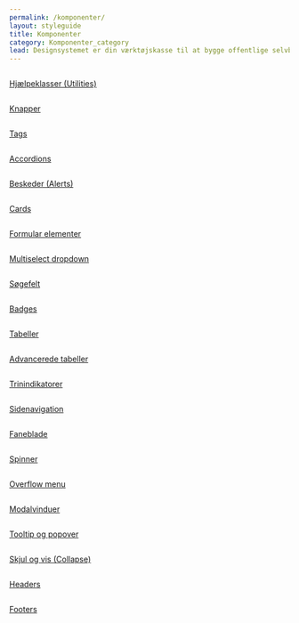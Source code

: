 ```yaml
---
permalink: /komponenter/
layout: styleguide
title: Komponenter
category: Komponenter_category
lead: Designsystemet er din værktøjskasse til at bygge offentlige selvbetjeningsløsninger. Designsystemet gør det let og hurtigt at bygge løsninger, som er konsistente og logiske for brugeren. 
---
```

<div class="row">
    <div class="col-12 col-sm-6 col-md-4">
        <a href="/dkfds-docs/komponenter/utility/" class="demo-component-box">
            <img src="{{ site.baseurl }}/img/componentimages/wrench.svg" alt="">
        </a>
        <p><a href="/dkfds-docs/komponenter/utility/">Hjælpeklasser (Utilities)</a></p>
    </div>

   <div class="col-12 col-sm-6 col-md-4 mt-6">
    <div class="p-4 bg-alternative demo-component-box">
      <a href="/dkfds-docs/komponenter/buttons/" class="d-block align-text-center">
      <img src="/dkfds-docs/assets/img/componentimages/Knapper.svg" alt=""></a>
    </div>
    <p class="mt-4"><a href="/dkfds-docs/komponenter/buttons/">Knapper</a></p>
  </div>

  <div class="col-12 col-sm-6 col-md-4 mt-6">
    <div class="p-4 bg-alternative demo-component-box">
      <a href="/dkfds-docs/komponenter/tags/" class="d-block align-text-center">
      <img src="/dkfds-docs/assets/img/componentimages/Tags.svg" alt=""></a>
    </div>
    <p class="mt-4"><a href="/dkfds-docs/komponenter/tags/">Tags</a></p>
  </div>

  <div class="col-12 col-sm-6 col-md-4 mt-6">
    <div class="p-4 bg-alternative demo-component-box">
      <a href="/dkfds-docs/komponenter/accordions/" class="d-block align-text-center">
      <img src="/dkfds-docs/assets/img/componentimages/Accordion.svg" alt=""></a>
    </div>
    <p class="mt-4"><a href="/dkfds-docs/komponenter/accordions/">Accordions</a></p>
  </div>

  <div class="col-12 col-sm-6 col-md-4 mt-6">
    <div class="p-4 bg-alternative demo-component-box">
      <a href="/dkfds-docs/komponenter/beskeder/" class="d-block align-text-center">
      <img src="/dkfds-docs/assets/img/componentimages/Beskeder.svg" alt=""></a>
    </div>
    <p class="mt-4"><a href="/dkfds-docs/komponenter/beskeder/">Beskeder (Alerts)</a></p>
  </div>

  <div class="col-12 col-sm-6 col-md-4 mt-6">
    <div class="p-4 bg-alternative demo-component-box">
      <a href="/dkfds-docs/komponenter/cards/" class="d-block align-text-center">
      <img src="/dkfds-docs/assets/img/componentimages/Cards.svg" alt=""></a>
    </div>
    <p class="mt-4"><a href="/dkfds-docs/komponenter/cards/">Cards</a></p>
  </div>
  
  <div class="col-12 col-sm-6 col-md-4 mt-6">
    <div class="p-4 bg-alternative demo-component-box">
      <a href="/dkfds-docs/komponenter/form-controls/" class="d-block align-text-center">
      <img src="/dkfds-docs/assets/img/componentimages/Form.svg" alt=""></a>
    </div>
    <p class="mt-4"><a href="/dkfds-docs/komponenter/form-controls/">Formular elementer</a></p>
  </div>

   <div class="col-12 col-sm-6 col-md-4 mt-6">
    <div class="p-4 bg-alternative demo-component-box">
      <a href="/dkfds-docs/komponenter/select2-multiselect/" class="d-block align-text-center">
      <img src="/dkfds-docs/assets/img/componentimages/Multiselect.svg" alt=""></a>
    </div>
    <p class="mt-4"><a href="/dkfds-docs/komponenter/select2-multiselect/">Multiselect dropdown</a></p>
  </div>

  <div class="col-12 col-sm-6 col-md-4 mt-6">
    <div class="p-4 bg-alternative demo-component-box">
      <a href="/dkfds-docs/komponenter/search/" class="d-block align-text-center">
      <img src="/dkfds-docs/assets/img/componentimages/Soegefelt.svg" alt=""></a>
    </div>
    <p class="mt-4"><a href="/dkfds-docs/komponenter/search/">Søgefelt</a></p>
  </div>

  <div class="col-12 col-sm-6 col-md-4 mt-6">
    <div class="p-4 bg-alternative demo-component-box">
      <a href="/dkfds-docs/komponenter/badges/" class="d-block align-text-center">
      <img src="/dkfds-docs/assets/img/componentimages/Badges.svg" alt=""></a>
    </div>
    <p class="mt-4"><a href="/dkfds-docs/komponenter/badges/">Badges</a></p>
  </div>

  <div class="col-12 col-sm-6 col-md-4 mt-6">
    <div class="p-4 bg-alternative demo-component-box">
      <a href="/dkfds-docs/komponenter/tables/" class="d-block align-text-center">
      <img src="/dkfds-docs/assets/img/componentimages/Tabeller.svg" alt=""></a>
    </div>
    <p class="mt-4"><a href="/dkfds-docs/komponenter/tables/">Tabeller</a></p>
  </div>

  <div class="col-12 col-sm-6 col-md-4 mt-6">
    <div class="p-4 bg-alternative demo-component-box">
      <a href="/dkfds-docs/komponenter/datatables/" class="d-block align-text-center">
      <img src="/dkfds-docs/assets/img/componentimages/datatabeller.svg" alt=""></a>
    </div>
    <p class="mt-4"><a href="/dkfds-docs/komponenter/datatables/">Advancerede tabeller</a></p>
  </div>

  <div class="col-12 col-sm-6 col-md-4 mt-6">
    <div class="p-4 bg-alternative demo-component-box">
      <a href="/dkfds-docs/komponenter/trinindikatorer/" class="d-block align-text-center">
      <img src="/dkfds-docs/assets/img/componentimages/Trinindikatorer.svg" alt=""></a>
    </div>
    <p class="mt-4"><a href="/dkfds-docs/komponenter/trinindikatorer/">Trinindikatorer</a></p>
  </div>

  <div class="col-12 col-sm-6 col-md-4 mt-6">
    <div class="p-4 bg-alternative demo-component-box">
      <a href="/dkfds-docs/komponenter/sidenav/" class="d-block align-text-center">
      <img src="/dkfds-docs/assets/img/componentimages/Sidenavigation.svg" alt=""></a>
    </div>
    <p class="mt-4"><a href="/dkfds-docs/komponenter/sidenav/">Sidenavigation</a></p>
  </div>
  
  <div class="col-12 col-sm-6 col-md-4 mt-6">
    <div class="p-4 bg-alternative demo-component-box">
      <a href="/dkfds-docs/komponenter/tabnav/" class="d-block align-text-center">
      <img src="/dkfds-docs/assets/img/componentimages/Tabs.svg" alt=""></a>
    </div>
    <p class="mt-4"><a href="/dkfds-docs/komponenter/tabnav/">Faneblade</a></p>
  </div>

  <div class="col-12 col-sm-6 col-md-4 mt-6">
    <div class="p-4 bg-alternative demo-component-box">
      <a href="/dkfds-docs/komponenter/spinner/" class="d-block align-text-center">
      <img src="/dkfds-docs/assets/img/componentimages/Spinner.svg" alt=""></a>
    </div>
    <p class="mt-4"><a href="/dkfds-docs/komponenter/spinner/">Spinner</a></p>
  </div>

  <div class="col-12 col-sm-6 col-md-4 mt-6">
    <div class="p-4 bg-alternative demo-component-box">
      <a href="/dkfds-docs/komponenter/overflowmenu/" class="d-block align-text-center">
      <img src="/dkfds-docs/assets/img/componentimages/Overflow menu.svg" alt=""></a>
    </div>
    <p class="mt-4"><a href="/dkfds-docs/komponenter/overflowmenu/">Overflow menu</a></p>
  </div>

  <div class="col-12 col-sm-6 col-md-4 mt-6">
    <div class="p-4 bg-alternative demo-component-box">
      <a href="/dkfds-docs/komponenter/modals/" class="d-block align-text-center">
      <img src="/dkfds-docs/assets/img/componentimages/Modal.svg" alt=""></a>
    </div>
    <p class="mt-4"><a href="/dkfds-docs/komponenter/modals/">Modalvinduer</a></p>
  </div>

  <div class="col-12 col-sm-6 col-md-4 mt-6">
    <div class="p-4 bg-alternative demo-component-box">
      <a href="/dkfds-docs/komponenter/tooltip/" class="d-block align-text-center">
      <img src="/dkfds-docs/assets/img/componentimages/Tooltip.svg" alt=""></a>
    </div>
    <p class="mt-4"><a href="/dkfds-docs/komponenter/tooltip/">Tooltip og popover</a></p>
  </div>

  <div class="col-12 col-sm-6 col-md-4 mt-6">
    <div class="p-4 bg-alternative demo-component-box">
      <a href="/dkfds-docs/komponenter/collapse/" class="d-block align-text-center">
      <img src="/dkfds-docs/assets/img/componentimages/Skjul+vis (collapse).svg" alt=""></a>
    </div>
    <p class="mt-4"><a href="/dkfds-docs/komponenter/collapse/">Skjul og vis (Collapse)</a></p>
  </div>

  <div class="col-12 col-sm-6 col-md-4 mt-6">
    <div class="p-4 bg-alternative demo-component-box">
      <a href="/dkfds-docs/komponenter/headers/" class="d-block align-text-center">
      <img src="/dkfds-docs/assets/img/componentimages/Header.svg" alt=""></a>
    </div>
    <p class="mt-4"><a href="/dkfds-docs/komponenter/headers/">Headers</a></p>
  </div>

  <div class="col-12 col-sm-6 col-md-4 mt-6">
    <div class="p-4 bg-alternative demo-component-box">
      <a href="/dkfds-docs/komponenter/footers/" class="d-block align-text-center">
      <img src="/dkfds-docs/assets/img/componentimages/Footer.svg" alt=""></a>
    </div>
    <p class="mt-4"><a href="/dkfds-docs/komponenter/footers/">Footers</a></p>
  </div>
</div>